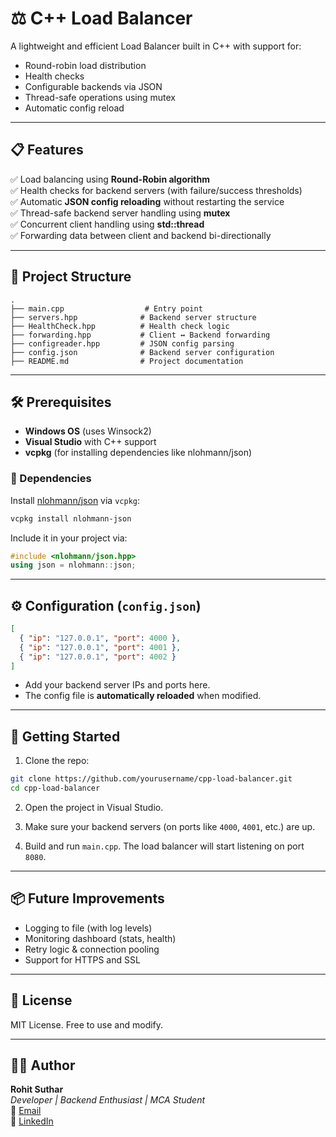 # ⚖️ C++ Load Balancer

A lightweight and efficient Load Balancer built in C++ with support for:
- Round-robin load distribution
- Health checks
- Configurable backends via JSON
- Thread-safe operations using mutex
- Automatic config reload

---

## 📋 Features

✅ Load balancing using **Round-Robin algorithm**  
✅ Health checks for backend servers (with failure/success thresholds)  
✅ Automatic **JSON config reloading** without restarting the service  
✅ Thread-safe backend server handling using **mutex**  
✅ Concurrent client handling using **std::thread**  
✅ Forwarding data between client and backend bi-directionally  

---

## 📁 Project Structure

```
.
├── main.cpp                  # Entry point
├── servers.hpp              # Backend server structure
├── HealthCheck.hpp          # Health check logic
├── forwarding.hpp           # Client ↔ Backend forwarding
├── configreader.hpp         # JSON config parsing
├── config.json              # Backend server configuration
├── README.md                # Project documentation
```

---

## 🛠️ Prerequisites

- **Windows OS** (uses Winsock2)
- **Visual Studio** with C++ support
- **vcpkg** (for installing dependencies like nlohmann/json)

### 🔗 Dependencies

Install [nlohmann/json](https://github.com/nlohmann/json) via `vcpkg`:

```bash
vcpkg install nlohmann-json
```

Include it in your project via:

```cpp
#include <nlohmann/json.hpp>
using json = nlohmann::json;
```

---

## ⚙️ Configuration (`config.json`)

```json
[
  { "ip": "127.0.0.1", "port": 4000 },
  { "ip": "127.0.0.1", "port": 4001 },
  { "ip": "127.0.0.1", "port": 4002 }
]
```

- Add your backend server IPs and ports here.
- The config file is **automatically reloaded** when modified.

---

## 🚀 Getting Started

1. Clone the repo:

```bash
git clone https://github.com/yourusername/cpp-load-balancer.git
cd cpp-load-balancer
```

2. Open the project in Visual Studio.

3. Make sure your backend servers (on ports like `4000`, `4001`, etc.) are up.

4. Build and run `main.cpp`. The load balancer will start listening on port `8080`.

---

## 📦 Future Improvements

- Logging to file (with log levels)
- Monitoring dashboard (stats, health)
- Retry logic & connection pooling
- Support for HTTPS and SSL

---

## 📄 License

MIT License. Free to use and modify.

---

## 🙋‍♂️ Author

**Rohit Suthar**  
_Developer | Backend Enthusiast | MCA Student_  
📧 [Email](mailto:rohit.suthar.1935@gmail.com)  
🔗 [LinkedIn](https://www.linkedin.com/in/rohit-suthar-8a3449214/)
